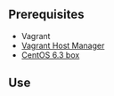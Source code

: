 ## Prerequisites

- Vagrant
- [Vagrant Host Manager](https://github.com/smdahlen/vagrant-hostmanager)
- [CentOS 6.3 box](https://s3.amazonaws.com/itmat-public/centos-6.3-chef-10.14.2.box)

## Use
